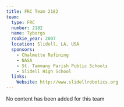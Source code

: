 ```yaml
---
title: FRC Team 2182
team:
  type: FRC
  number: 2182
  name: Tyborgs
  rookie_year: 2007
  location: Slidell, LA, USA
  sponsors:
    - Chalmette Refining
    - NASA
    - St. Tammany Parish Public Schools
    - Slidell High School
  links:
    Website: http://www.slidellrobotics.org
---
```

No content has been added for this team